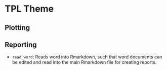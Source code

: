 # TPL Theme

## Plotting

## Reporting

* `read_word`: Reads word into Rmarkdown, such that word documents can be edited and read into the main Rmarkdown file for creating reports. 
